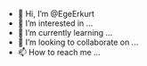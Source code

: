 - 👋 Hi, I’m @EgeErkurt
- 👀 I’m interested in ...
- 🌱 I’m currently learning ...
- 💞️ I’m looking to collaborate on ...
- 📫 How to reach me ...

<!---
EgeErkurt/EgeErkurt is a ✨ special ✨ repository because its `README.md` (this file) appears on your GitHub profile.
You can click the Preview link to take a look at your changes.
--->
